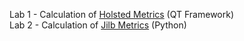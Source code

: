 Lab 1 - Calculation of [Holsted Metrics](https://github.com/Ga1ax9y/Metrology_parsers/blob/main/Lab1/HolstedMetrics.pdf) (QT Framework)  
Lab 2 - Calculation of [Jilb Metrics](https://github.com/Ga1ax9y/Metrology_parsers/blob/main/Lab2/JilbMetrics.pdf) (Python)  
